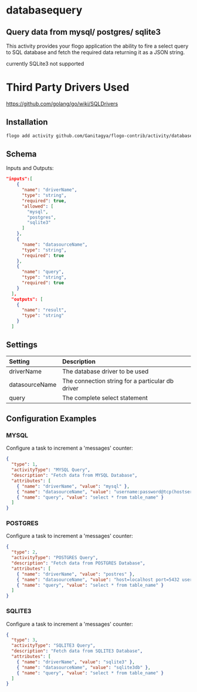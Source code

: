 
# databasequery 
## Query data from mysql/ postgres/ sqlite3
This activity provides your flogo application the ability to fire a select query to SQL database and fetch the required data returning it as a JSON string.

currently SQLite3 not supported

# Third Party Drivers Used
https://github.com/golang/go/wiki/SQLDrivers


## Installation

```bash
flogo add activity github.com/Ganitagya/flogo-contrib/activity/databasequery
```

## Schema
Inputs and Outputs:

```json
"inputs":[
    {
      "name": "driverName",
      "type": "string",
      "required": true,
      "allowed": [
        "mysql",
        "postgres",
        "sqlite3"
      ]
    },
    {
      "name": "datasourceName",
      "type": "string",
      "required": true
    },
    {
      "name": "query",
      "type": "string",
      "required": true
    }
  ],
  "outputs": [
    {
      "name": "result",
      "type": "string"
    }
  ]
  ```
  
  ## Settings
| Setting     | Description    |
|:------------|:---------------|
| driverName  | The database driver to be used |    
| datasourceName | The connection string for a particular db driver |  
| query      | The complete select statement |  

## Configuration Examples
### MYSQL
Configure a task to increment a 'messages' counter:

```json
{
  "type": 1,
  "activityType": "MYSQL Query",
  "description": "Fetch data from MYSQL Database",
  "attributes": [
    { "name": "driverName", "value": "mysql" },
    { "name": "datasourceName", "value": "username:password@tcp(hostserver:port)/dbName" },
    { "name": "query", "value": "select * from table_name" }
  ]
}
```

### POSTGRES
Configure a task to increment a 'messages' counter:

```json
{
  "type": 2,
  "activityType": "POSTGRES Query",
  "description": "Fetch data from POSTGRES Database",
  "attributes": [
    { "name": "driverName", "value": "postres" },
    { "name": "datasourceName", "value": "host=localhost port=5432 user=postgres password=mysecretpassword dbname=postgres sslmode=disable" },
    { "name": "query", "value": "select * from table_name" }
  ]
}
```

### SQLITE3
Configure a task to increment a 'messages' counter:

```json
{
  "type": 3,
  "activityType": "SQLITE3 Query",
  "description": "Fetch data from SQLITE3 Database",
  "attributes": [
    { "name": "driverName", "value": "sqlite3" },
    { "name": "datasourceName", "value": "sqlite3db" },
    { "name": "query", "value": "select * from table_name" }
  ]
}
```

